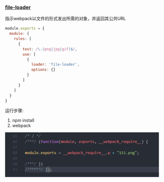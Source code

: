 ### [file-loader](https://doc.webpack-china.org/loaders/file-loader/#-)

指示webpack以文件的形式发出所需的对象，并返回其公共URL

````javascript
module.exports = {
  module: {
    rules: [
      {
        test: /\.(png|jpg|gif)$/,
        use: [
          {
            loader: 'file-loader',
            options: {}
          }
        ]
      }
    ]
  }
}
````

运行步骤:

1. npm install
2. webpack

![file-loader](./file-loader.jpg)